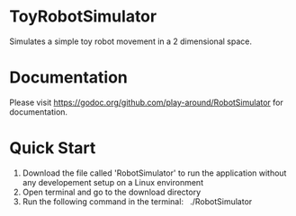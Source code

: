 # ToyRobotSimulator
Simulates a simple toy robot movement in a 2 dimensional space.

# Documentation
  Please visit https://godoc.org/github.com/play-around/RobotSimulator for documentation.

# Quick Start
1. Download the file called 'RobotSimulator' to run the application without any developement setup on a Linux environment
2. Open terminal and go to the download directory      
3. Run the following command in the terminal:
    ./RobotSimulator
